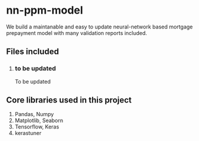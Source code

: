 # nn-ppm-model

We build a maintanable and easy to update neural-network based mortgage prepayment model with many validation reports included.

## Files included

1. ### to be updated  <br/>
      To be updated

## Core libraries used in this project

1. Pandas, Numpy
1. Matplotlib, Seaborn
1. Tensorflow, Keras
1. kerastuner
